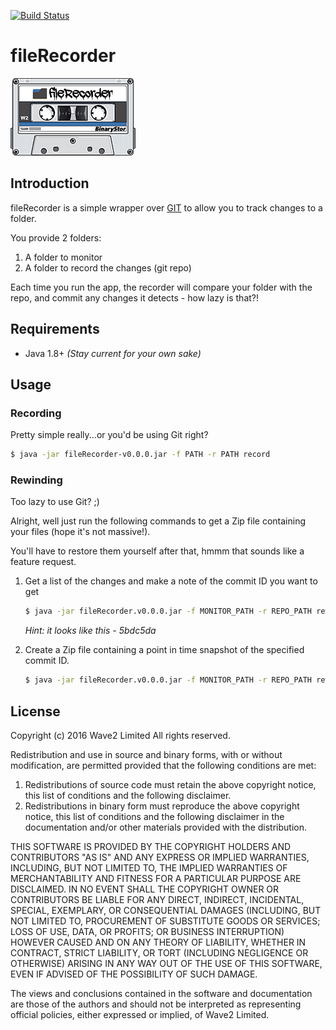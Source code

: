 [![Build Status](https://travis-ci.org/wave2/filerecorder.svg?branch=master)](https://travis-ci.org/wave2/filerecorder)
# fileRecorder
![alt fileRecorder Logo](https://raw.githubusercontent.com/wave2/filerecorder/gh-pages/images/fileRecorderLogo.jpg)

## Introduction
fileRecorder is a simple wrapper over [GIT](https://git-scm.com/) to allow you to track changes to a folder.

You provide 2 folders:

1. A folder to monitor
2. A folder to record the changes (git repo)

Each time you run the app, the recorder will compare your folder with the repo, and commit any changes it detects - how lazy is that?!

## Requirements
 * Java 1.8+ *(Stay current for your own sake)*

## Usage
### Recording
Pretty simple really...or you'd be using Git right?
```bash
$ java -jar fileRecorder-v0.0.0.jar -f PATH -r PATH record
```
### Rewinding
Too lazy to use Git? ;)

Alright, well just run the following commands to get a Zip file containing your files (hope it's not massive!).

You'll have to restore them yourself  after that, hmmm that sounds like a feature request.
 1. Get a list of the changes and make a note of the commit ID you want to get

    ```bash
    $ java -jar fileRecorder.v0.0.0.jar -f MONITOR_PATH -r REPO_PATH rewind
    ```
    *Hint: it looks like this - 5bdc5da*
 2. Create a Zip file containing a point in time snapshot of the specified commit ID.

    ```bash
    $ java -jar fileRecorder.v0.0.0.jar -f MONITOR_PATH -r REPO_PATH rewind [commitID]
    ```

## License
Copyright (c) 2016 Wave2 Limited
All rights reserved.

Redistribution and use in source and binary forms, with or without
modification, are permitted provided that the following conditions are met:

1. Redistributions of source code must retain the above copyright notice, this
   list of conditions and the following disclaimer.
2. Redistributions in binary form must reproduce the above copyright notice,
   this list of conditions and the following disclaimer in the documentation
   and/or other materials provided with the distribution.

THIS SOFTWARE IS PROVIDED BY THE COPYRIGHT HOLDERS AND CONTRIBUTORS "AS IS" AND
ANY EXPRESS OR IMPLIED WARRANTIES, INCLUDING, BUT NOT LIMITED TO, THE IMPLIED
WARRANTIES OF MERCHANTABILITY AND FITNESS FOR A PARTICULAR PURPOSE ARE
DISCLAIMED. IN NO EVENT SHALL THE COPYRIGHT OWNER OR CONTRIBUTORS BE LIABLE FOR
ANY DIRECT, INDIRECT, INCIDENTAL, SPECIAL, EXEMPLARY, OR CONSEQUENTIAL DAMAGES
(INCLUDING, BUT NOT LIMITED TO, PROCUREMENT OF SUBSTITUTE GOODS OR SERVICES;
LOSS OF USE, DATA, OR PROFITS; OR BUSINESS INTERRUPTION) HOWEVER CAUSED AND
ON ANY THEORY OF LIABILITY, WHETHER IN CONTRACT, STRICT LIABILITY, OR TORT
(INCLUDING NEGLIGENCE OR OTHERWISE) ARISING IN ANY WAY OUT OF THE USE OF THIS
SOFTWARE, EVEN IF ADVISED OF THE POSSIBILITY OF SUCH DAMAGE.

The views and conclusions contained in the software and documentation are those
of the authors and should not be interpreted as representing official policies,
either expressed or implied, of Wave2 Limited.